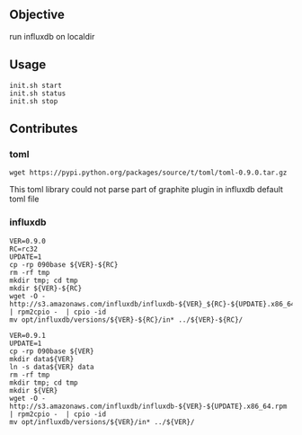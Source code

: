 ## Objective

run influxdb on localdir

## Usage

```
init.sh start
init.sh status
init.sh stop
```

## Contributes

### toml

```
wget https://pypi.python.org/packages/source/t/toml/toml-0.9.0.tar.gz
```

This toml library could not parse part of graphite plugin in influxdb default toml file


### influxdb

```
VER=0.9.0
RC=rc32
UPDATE=1
cp -rp 090base ${VER}-${RC}
rm -rf tmp
mkdir tmp; cd tmp 
mkdir ${VER}-${RC}
wget -O - http://s3.amazonaws.com/influxdb/influxdb-${VER}_${RC}-${UPDATE}.x86_64.rpm | rpm2cpio -  | cpio -id
mv opt/influxdb/versions/${VER}-${RC}/in* ../${VER}-${RC}/
```

```
VER=0.9.1
UPDATE=1
cp -rp 090base ${VER}
mkdir data${VER}
ln -s data${VER} data
rm -rf tmp
mkdir tmp; cd tmp
mkdir ${VER}
wget -O - http://s3.amazonaws.com/influxdb/influxdb-${VER}-${UPDATE}.x86_64.rpm | rpm2cpio -  | cpio -id
mv opt/influxdb/versions/${VER}/in* ../${VER}/
```

